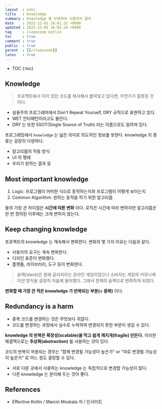 ```yaml
---
layout  : wiki
title   : Knowledge
summary : Knowledge 를 반복하여 사용하지 말라
date    : 2022-12-01 16:01:32 +0900
updated : 2022-12-01 16:05:24 +0900
tag     : cleancode kotlin
toc     : true
comment : true
public  : true
parent  : [[/cleancode]]
latex   : true
---
```

* TOC
{:toc}

## Knowledge

> 프로젝트에서 이미 있던 코드를 복사해서 붙여넣고 있다면, 무언가가 잘못된 것이다.

- 실용주의 프로그래머에서 Don't Repeat Yourself, DRY 규칙으로 표현하고 있다.
- WET 안티패턴이라고도 불린다.
- DRY 는 또한 SSOT(Single Source of Truth) 라는 이름으로도 알려져 있다.

프로그래밍에서 `knowledge` 는 넓은 의미로 의도적인 정보를 뜻한다. knowledge 의 종류는 굉장히 다양하다.
- 알고리즘의 작동 방식
- UI 의 형태
- 우리가 원하는 결과 등

## Most important knowledge

1. Logic: 프로그램이 어떠한 식으로 동작하는지와 프로그램이 어떻게 보이는지
2. Common Algorithm: 원하는 동작을 하기 위한 알고리즘

둘의 가장 큰 차이점은 __시간에 따른 변화__ 이다. 로직은 시간에 따라 변하지만 알고리즘은 한 번 정의된 이후에는 크게 변하지 않는다.

## Keep changing knowledge

프로젝트의 knowledge 는 계속해서 변화한다. 변화의 몇 가지 이유는 다음과 같다.
- 사용자의 요구는 계속 변화한다.
- 디자인 표준이 변화했다.
- 플랫폼, 라이브러리, 도구 등이 변화한다.

> 슬랙(slack)은 원래 글리치라는 온라인 게임이었으나 소비자는 게임의 커뮤니케이션 방식을 굉장히 마음에 들어했다. 그래서 현재의 슬랙으로 변화하게 되었다.

__변화할 때 가장 큰 적은 knowledge 가 반복되는 부분(= 중복)__ 이다.

## Redundancy is a harm

- 중복 코드를 변경하는 것은 무엇보다 귀찮다.
- 코드를 변경하는 과정에서 실수로 누락하여 변경되지 못한 부분이 생길 수 있다.

__knowledge 의 반복은 확장성(scalable)을 막고 쉽게 깨지게(fragile) 만든다.__ 이러한 해결책으로는 __추상화(abstraction)__ 를 사용하는 것이 있다.

코드의 반복이 허용되는 경우는 "함께 변경될 가능성이 높은가" or "따로 변경될 가능성이 높은가" 로 어느 정도 결정할 수 있다.

- 서로 다른 곳에서 사용하는 knowledge 는 독립적으로 변경할 가능성이 많다.
- 다른 knowledge 는 분리해 두는 것이 좋다.

## References

- Effective Kotlin / Marcin Moskala 저 / 인사이트